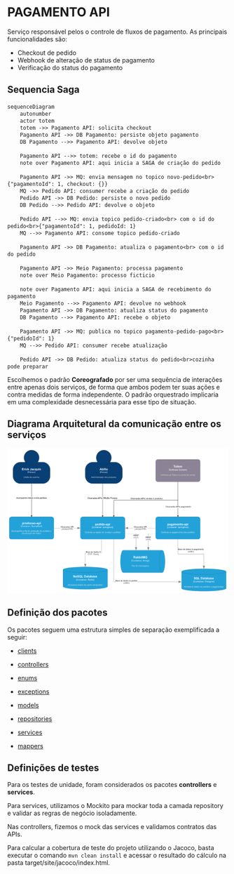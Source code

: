 # PAGAMENTO API

Serviço responsável pelos o controle de fluxos de pagamento.
As principais funcionalidades são:

- Checkout de pedido
- Webhook de alteração de status de pagamento
- Verificação do status do pagamento

## Sequencia Saga

```mermaid
sequenceDiagram
    autonumber
    actor totem
    totem ->> Pagamento API: solicita checkout
    Pagamento API ->> DB Pagamento: persiste objeto pagamento
    DB Pagamento -->> Pagamento API: devolve objeto
    
    Pagamento API -->> totem: recebe o id do pagamento
    note over Pagamento API: aqui inicia a SAGA de criação do pedido

    Pagamento API ->> MQ: envia mensagem no topico novo-pedido<br>{"pagamentoId": 1, checkout: {}}
    MQ ->> Pedido API: consumer recebe a criação do pedido
    Pedido API ->> DB Pedido: persiste o novo pedido
    DB Pedido -->> Pedido API: devolve o objeto
    
    Pedido API -->> MQ: envia topico pedido-criado<br> com o id do pedido<br>{"pagamentoId": 1, pedidoId: 1}
    MQ -->> Pagamento API: consome topico pedido-criado
    
    Pagamento API ->> DB Pagamento: atualiza o pagamento<br> com o id do pedido

    Pagamento API ->> Meio Pagamento: processa pagamento
    note over Meio Pagamento: processo ficticio

    note over Pagamento API: aqui inicia a SAGA de recebimento do pagamento
    Meio Pagamento -->> Pagamento API: devolve no webhook
    Pagamento API ->> DB Pagamento: atualiza status do pagamento
    DB Pagamento -->> Pagamento API: recebe o objeto
    
    Pagamento API ->> MQ: publica no topico pagamento-pedido-pago<br>{"pedidoId": 1}
    MQ -->> Pedido API: consumer recebe atualização
    
    Pedido API ->> DB Pedido: atualiza status do pedido<br>cozinha pode preparar
```

Escolhemos o padrão **Coreografado** por ser uma sequência de interações entre apenas dois serviços, de forma que ambos podem ter suas ações e contra medidas de forma independente.
O padrão orquestrado implicaria em uma complexidade desnecessária para esse tipo de situação.

## Diagrama Arquitetural da comunicação entre os serviços

![diagrama](tc-s1-32-entrega4-v6.drawio.png)

## Definição dos pacotes

Os pacotes seguem uma estrutura simples de separação exemplificada a seguir:

- [clients](src%2Fmain%2Fjava%2Fbr%2Fcom%2Ffiap%2Fsoat1%2Ft32%2Fclients)

- [controllers](src%2Fmain%2Fjava%2Fbr%2Fcom%2Ffiap%2Fsoat1%2Ft32%2Fcontrollers)

- [enums](src%2Fmain%2Fjava%2Fbr%2Fcom%2Ffiap%2Fsoat1%2Ft32%2Fenums)

- [exceptions](src%2Fmain%2Fjava%2Fbr%2Fcom%2Ffiap%2Fsoat1%2Ft32%2Fexceptions)

- [models](src%2Fmain%2Fjava%2Fbr%2Fcom%2Ffiap%2Fsoat1%2Ft32%2Fmodels)

- [repositories](src%2Fmain%2Fjava%2Fbr%2Fcom%2Ffiap%2Fsoat1%2Ft32%2Frepositories)

- [services](src%2Fmain%2Fjava%2Fbr%2Fcom%2Ffiap%2Fsoat1%2Ft32%2Fservices)

- [mappers](src%2Fmain%2Fjava%2Fbr%2Fcom%2Ffiap%2Fsoat1%2Ft32%2Futils%2Fmappers)

## Definições de testes

Para os testes de unidade, foram considerados os pacotes <b>controllers</b> e <b>services</b>.

Para services, utilizamos o Mockito para mockar toda a camada repository e validar as regras de negócio isoladamente.

Nas controllers, fizemos o mock das services e validamos contratos das APIs.

Para calcular a cobertura de teste do projeto utilizando o Jacoco, basta executar o comando `mvn clean install` e acessar o resultado do cálculo na pasta target/site/jacoco/index.html.